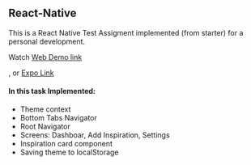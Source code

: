 ## React-Native

This is a React Native Test Assigment implemented (from starter) for a personal development.

Watch [Web Demo link ](https://hustle2live.github.io/react-native-test-task/)

, or [Expo Link ]( https://snack.expo.dev/@hustle2live/github_hustle2live_react-native-test-task/)

#### In this task Implemented:
-  Theme context
-  Bottom Tabs Navigator
-  Root Navigator
-  Screens: Dashboar, Add Inspiration, Settings
-  Inspiration card component
-  Saving theme to localStorage 
